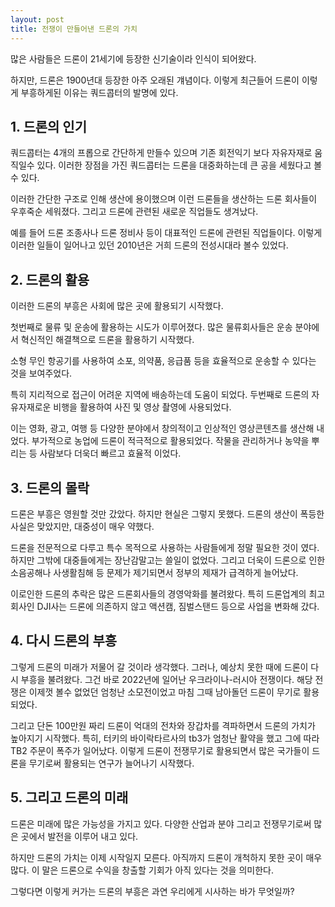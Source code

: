 ```yaml
---
layout: post
title: 전쟁이 만들어낸 드론의 가치
---
```


많은 사람들은 드론이 21세기에 등장한 신기술이라 인식이 되어왔다. 

하지만, 드론은 1900년대 등장한 아주 오래된 걔념이다. 이렇게 최근들어 드론이 이렇게 부흥하게된 이유는 쿼드콥터의 발명에 있다.  


<h2>1. 드론의 인기</h2>
쿼드콥터는 4개의 프롭으로 간단하게 만들수 있으며 기존 회전익기 보다 자유자재로 움직일수 있다. 
이러한 장점을 가진 쿼드콥터는 드론을 대중화하는데 큰 공을 세웠다고 볼수 있다. 

이러한 간단한 구조로 인해 생산에 용이했으며 이런 드론들을 생산하는 드론 회사들이 우후죽순 세워졌다. 
그리고 드론에 관련된 새로운 직업들도 생겨났다. 

예를 들어 드론 조종사나 드론 정비사 등이 대표적인 드론에 관련된 직업들이다. 이렇게 이러한 일들이 일어나고 있던 2010년은 거희 드론의 전성시대라 볼수 있었다.



<h2>2. 드론의 활용</h2>
이러한 드론의 부흥은 사회에 많은 곳에 활용되기 시작했다. 

첫번째로 물류 및 운송에 활용하는 시도가 이루어졌다. 많은 물류회사들은 운송 분야에서 혁신적인 해결책으로 드론을 활용하기 시작했다. 

소형 무인 항공기를 사용하여 소포, 의약품, 응급품 등을 효율적으로 운송할 수 있다는 것을 보여주었다. 

특히 지리적으로 접근이 어려운 지역에 배송하는데 도움이 되었다. 두번째로 드론의 자유자재로운 비행을 활용하여 사진 및 영상 촬영에 사용되었다.

이는 영화, 광고, 여행 등 다양한 분야에서 창의적이고 인상적인 영상콘텐츠를 생산해 내었다. 부가적으로 농업에 드론이 적극적으로 활용되었다. 작물을 관리하거나 농약을 뿌리는 등 사람보다 더욱더 빠르고 효율적 이었다.



<h2>3. 드론의 몰락</h2>
드론은 부흥은 영원할 것만 갔았다. 하지만 현실은 그렇지 못했다. 드론의 생산이 폭등한 사실은 맞았지만, 대중성이 매우 약했다. 

드론을 전문적으로 다루고 특수 목적으로 사용하는 사람들에게 정말 필요한 것이 였다. 
하지만 그밖에 대중들에게는 장난감말고는 쓸일이 없었다. 그리고 더욱이 드론으로 인한 소음공해나 사생활침해 등 문제가 제기되면서 정부의 제재가 급격하게 늘어났다. 

이로인한 드론의 추락은 많은 드론회사들의 경영악화를 불려왔다. 
특히 드론업계의 최고 회사인 DJI사는 드론에 의존하지 않고 액션캠, 짐벌스탠드 등으로 사업을 변화해 갔다.



<h2>4. 다시 드론의 부흥</h2> 
그렇게 드론의 미래가 저물어 갈 것이라 생각했다. 
그러나, 예상치 못한 때에 드론이 다시 부흥을 불려왔다. 그건 바로 2022년에 일어난 우크라이나-러시아 전쟁이다.
해당 전쟁은 이제껏 볼수 없었던 엄청난 소모전이었고 마침 그때 남아돌던 드론이 무기로 활용되었다. 

그리고 단돈 100만원 짜리 드론이 억대의 전차와 장갑차를 격파하면서 드론의 가치가 높아지기 시작했다. 
특히, 터키의 바이락타르사의 tb3가 엄청난 활약을 했고 그에 따라 TB2 주문이 폭주가 일어났다. 이렇게 드론이 전쟁무기로 활용되면서 많은 국가들이 드론을 무기로써 활용되는 연구가 늘어나기 시작했다.



<h2>5. 그리고 드론의 미래</h2> 
드론은 미래에 많은 가능성을 가지고 있다. 다양한 산업과 분야 그리고 전쟁무기로써 많은 곳에서 발전을 이루어 내고 있다.

하지만 드론의 가치는 이제 시작일지 모른다. 아직까지 드론이 개척하지 못한 곳이 매우 많다. 이 말은 드론으로 수익을 창출할 기회가 아직 있다는 것을 의미한다.

그렇다면 이렇게 커가는 드론의 부흥은 과연 우리에게 시사하는 바가 무엇일까?